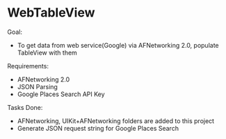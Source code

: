 WebTableView
============

Goal:
- To get data from web service(Google) via AFNetworking 2.0, populate TableView with them

Requirements:
- AFNetworking 2.0
- JSON Parsing
- Google Places Search API Key

Tasks Done:
- AFNetworking, UIKit+AFNetworking folders are added to this project
- Generate JSON request string for Google Places Search
